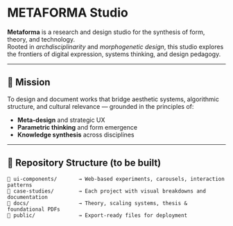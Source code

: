 # METAFORMA Studio

**Metaforma** is a research and design studio for the synthesis of form, theory, and technology.  
Rooted in *archdisciplinarity* and *morphogenetic design*, this studio explores the frontiers of digital expression, systems thinking, and design pedagogy.

---

## 🎯 Mission

To design and document works that bridge aesthetic systems, algorithmic structure, and cultural relevance — grounded in the principles of:
- **Meta-design** and strategic UX
- **Parametric thinking** and form emergence
- **Knowledge synthesis** across disciplines

---

## 📂 Repository Structure (to be built)

```plaintext
📁 ui-components/       → Web-based experiments, carousels, interaction patterns  
📁 case-studies/        → Each project with visual breakdowns and documentation  
📁 docs/                → Theory, scaling systems, thesis & foundational PDFs  
📁 public/              → Export-ready files for deployment  


